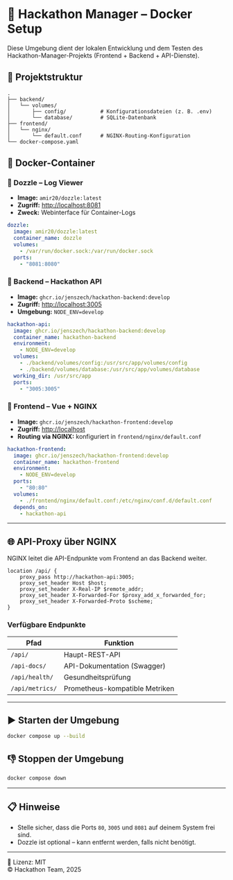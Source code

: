 # 🚀 Hackathon Manager – Docker Setup

Diese Umgebung dient der lokalen Entwicklung und dem Testen des Hackathon-Manager-Projekts (Frontend + Backend + API-Dienste).

## 📁 Projektstruktur

```
.
├── backend/
│   └── volumes/
│       ├── config/           # Konfigurationsdateien (z. B. .env)
│       └── database/         # SQLite-Datenbank
├── frontend/
│   └── nginx/
│       └── default.conf      # NGINX-Routing-Konfiguration
└── docker-compose.yaml
```

## 🧱 Docker-Container

### 🔹 Dozzle – Log Viewer

- **Image:** `amir20/dozzle:latest`
- **Zugriff:** [http://localhost:8081](http://localhost:8081)
- **Zweck:** Webinterface für Container-Logs

```yaml
dozzle:
  image: amir20/dozzle:latest
  container_name: dozzle
  volumes:
    - /var/run/docker.sock:/var/run/docker.sock
  ports:
    - "8081:8080"
```

### 🔹 Backend – Hackathon API

- **Image:** `ghcr.io/jenszech/hackathon-backend:develop`
- **Zugriff:** [http://localhost:3005](http://localhost:3005)
- **Umgebung:** `NODE_ENV=develop`

```yaml
hackathon-api:
  image: ghcr.io/jenszech/hackathon-backend:develop
  container_name: hackathon-backend
  environment:
    - NODE_ENV=develop
  volumes:
    - ./backend/volumes/config:/usr/src/app/volumes/config
    - ./backend/volumes/database:/usr/src/app/volumes/database
  working_dir: /usr/src/app
  ports:
    - "3005:3005"
```

### 🔹 Frontend – Vue + NGINX

- **Image:** `ghcr.io/jenszech/hackathon-frontend:develop`
- **Zugriff:** [http://localhost](http://localhost)
- **Routing via NGINX:** konfiguriert in `frontend/nginx/default.conf`

```yaml
hackathon-frontend:
  image: ghcr.io/jenszech/hackathon-frontend:develop
  container_name: hackathon-frontend
  environment:
    - NODE_ENV=develop
  ports:
    - "80:80"
  volumes:
    - ./frontend/nginx/default.conf:/etc/nginx/conf.d/default.conf
  depends_on:
    - hackathon-api
```

---

## 🌐 API-Proxy über NGINX

NGINX leitet die API-Endpunkte vom Frontend an das Backend weiter.

```nginx
location /api/ {
    proxy_pass http://hackathon-api:3005;
    proxy_set_header Host $host;
    proxy_set_header X-Real-IP $remote_addr;
    proxy_set_header X-Forwarded-For $proxy_add_x_forwarded_for;
    proxy_set_header X-Forwarded-Proto $scheme;
}
```

### Verfügbare Endpunkte

| Pfad            | Funktion                       |
| --------------- | ------------------------------ |
| `/api/`         | Haupt-REST-API                 |
| `/api-docs/`    | API-Dokumentation (Swagger)    |
| `/api/health/`  | Gesundheitsprüfung             |
| `/api/metrics/` | Prometheus-kompatible Metriken |

---

## ▶️ Starten der Umgebung

```bash
docker compose up --build
```

## 👎 Stoppen der Umgebung

```bash
docker compose down
```

---

## 📋 Hinweise

- Stelle sicher, dass die Ports `80`, `3005` und `8081` auf deinem System frei sind.
- Dozzle ist optional – kann entfernt werden, falls nicht benötigt.

---

📄 Lizenz: MIT\
© Hackathon Team, 2025

